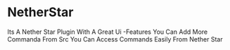# NetherStar
Its A Nether Star Plugin With A Great Ui 
-Features 
You Can Add More Commanda From Src 
You Can Access Commands Easily From Nether Star
